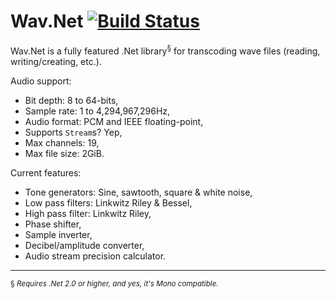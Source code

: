 Wav.Net [![Build Status](https://travis-ci.org/ArcticEcho/Wav.Net.svg?branch=master)](https://travis-ci.org/ArcticEcho/Wav.Net)
=======

Wav.Net is a fully featured .Net library<sup>§</sup> for transcoding wave files (reading, writing/creating, etc.).

Audio support:

 - Bit depth: 8 to 64-bits,
 - Sample rate: 1 to 4,294,967,296Hz,
 - Audio format: PCM and IEEE floating-point,
 - Supports `Stream`s? Yep,
 - Max channels: 19,
 - Max file size: 2GiB.

Current features:

 - Tone generators: Sine, sawtooth, square & white noise,
 - Low pass filters: Linkwitz Riley & Bessel,
 - High pass filter: Linkwitz Riley,
 - Phase shifter,
 - Sample inverter,
 - Decibel/amplitude converter,
 - Audio stream precision calculator.
 
---

 <sup>§ *Requires .Net 2.0 or higher, and yes, it's Mono compatible.*</sup>
